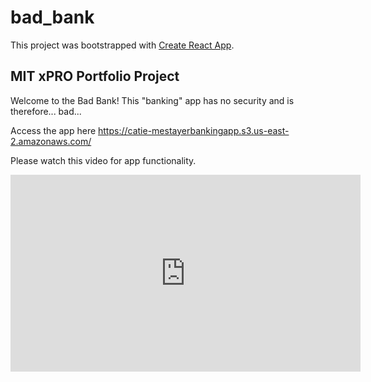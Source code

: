 # bad_bank

This project was bootstrapped with [Create React App](https://github.com/facebook/create-react-app).

## MIT xPRO Portfolio Project

Welcome to the Bad Bank!  This "banking" app has no security and is therefore... bad...

Access the app here https://catie-mestayerbankingapp.s3.us-east-2.amazonaws.com/

Please watch this video for app functionality.

<iframe width="560" height="315" src="https://www.youtube.com/embed/EH1tPSAN_a4" title="YouTube video player" frameborder="0" allow="accelerometer; autoplay; clipboard-write; encrypted-media; gyroscope; picture-in-picture; web-share" allowfullscreen></iframe>
